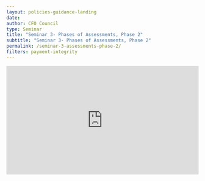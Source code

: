 ```yaml
---
layout: policies-guidance-landing
date: 
author: CFO Council
type: Seminar
title: "Seminar 3- Phases of Assessments, Phase 2"
subtitle: "Seminar 3- Phases of Assessments, Phase 2"
permalink: /seminar-3-assessments-phase-2/
filters: payment-integrity
---
```


<div style="padding:56.25% 0 0 0;position:relative;"><iframe src="https://player.vimeo.com/video/559136426?title=0&byline=0&portrait=0" style="position:absolute;top:0;left:0;width:100%;height:100%;" frameborder="0" allow="autoplay; fullscreen; picture-in-picture" allowfullscreen></iframe></div><script src="https://player.vimeo.com/api/player.js"></script>
